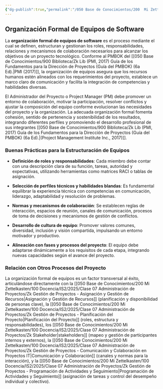 ```yaml
---
{"dg-publish":true,"permalink":"/050 Base de Conocimientos/200  Mi Zettelkasten/100 Docencia/IS2/2025/Clase 07 Administración de Proyectos/Zk Organización Formal de Equipos de Software/","tags":["#definir"]}
---
```


## Organización Formal de Equipos de Software

La **organización formal de equipos de software** es el proceso mediante el cual se definen, estructuran y gestionan los roles, responsabilidades, relaciones y mecanismos de colaboración necesarios para alcanzar los objetivos de un proyecto tecnológico. Conforme al PMBOK del [[050 Base de Conocimientos/900 Biblioteca/Zk Lib (PMI, 2017) Guía de los Fundamentos para la Dirección de Proyectos (Guía del PMBOK) (6a Ed).\|PMI (2017)]], la organización de equipos asegura que los recursos humanos estén alineados con los requerimientos del proyecto, establece un marco claro de comunicación y facilita la integración de competencias y habilidades diversas.

El Administrador del Proyecto o Project Manager (PM) debe promover un entorno de colaboración, motivar la participación, resolver conflictos y ajustar la composición del equipo conforme evolucionan las necesidades del proyecto y la organización. La adecuada organización formal fomenta cohesión, sentido de pertenencia y sostenibilidad de los resultados, integrando diferentes perfiles y promoviendo el desarrollo profesional de sus integrantes [[050 Base de Conocimientos/900 Biblioteca/Zk Lib (PMI, 2017) Guía de los Fundamentos para la Dirección de Proyectos (Guía del PMBOK) (6a Ed).\|(Project Management Institute Inc., 2017)]].

### Buenas Prácticas para la Estructuración de Equipos

- **Definición de roles y responsabilidades**: Cada miembro debe contar con una descripción clara de su función, tareas, autoridad y expectativas, utilizando herramientas como matrices RACI o tablas de asignación.

- **Selección de perfiles técnicos y habilidades blandas**: Es fundamental equilibrar la experiencia técnica con competencias en comunicación, liderazgo, adaptabilidad y resolución de problemas.

- **Normas y mecanismos de colaboración**: Se establecen reglas de interacción, espacios de reunión, canales de comunicación, procesos de toma de decisiones y mecanismos de gestión de conflictos.

- **Desarrollo de cultura de equipo**: Promover valores comunes, diversidad, inclusión y visión compartida, impulsando un entorno motivador y productivo.

- **Alineación con fases y procesos del proyecto**: El equipo debe adaptarse dinámicamente a los requisitos de cada etapa, integrando nuevas capacidades según el avance del proyecto.


### Relación con Otros Procesos del Proyecto

La organización formal de equipos es un factor transversal al éxito, articulándose directamente con la [[050 Base de Conocimientos/200  Mi Zettelkasten/100 Docencia/IS2/2025/Clase 07 Administración de Proyectos/Zk Gestión de Proyectos - Asignación y Gestión de Recursos\|Asignación y Gestión de Recursos]] (planificación y disponibilidad de personas clave), la [[050 Base de Conocimientos/200  Mi Zettelkasten/100 Docencia/IS2/2025/Clase 07 Administración de Proyectos/Zk Gestión de Proyectos - Planificación del Proyecto\|Planificación del Proyecto]] (roles, estructura y responsabilidades), los [[050 Base de Conocimientos/200  Mi Zettelkasten/100 Docencia/IS2/2025/Clase 07 Administración de Proyectos/Zk Stakeholder\|stakeholders]] (mapeo y gestión de participantes internos y externos), la [[050 Base de Conocimientos/200  Mi Zettelkasten/100 Docencia/IS2/2025/Clase 07 Administración de Proyectos/Zk Gestión de Proyectos - Comunicación y Colaboración en Proyectos IT\|Comunicación y Colaboración]] (canales y normas para la interacción), y la [[050 Base de Conocimientos/200  Mi Zettelkasten/100 Docencia/IS2/2025/Clase 07 Administración de Proyectos/Zk Gestión de Proyectos - Programación de Actividades y Seguimiento\|Programación de Actividades y Seguimiento]] (asignación de tareas y control del desempeño individual y colectivo).